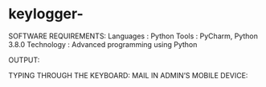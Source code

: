 # keylogger-

SOFTWARE REQUIREMENTS: Languages : Python Tools : PyCharm, Python 3.8.0 Technology : Advanced programming using Python

OUTPUT:

TYPING THROUGH THE KEYBOARD:
MAIL IN ADMIN’S MOBILE DEVICE:

